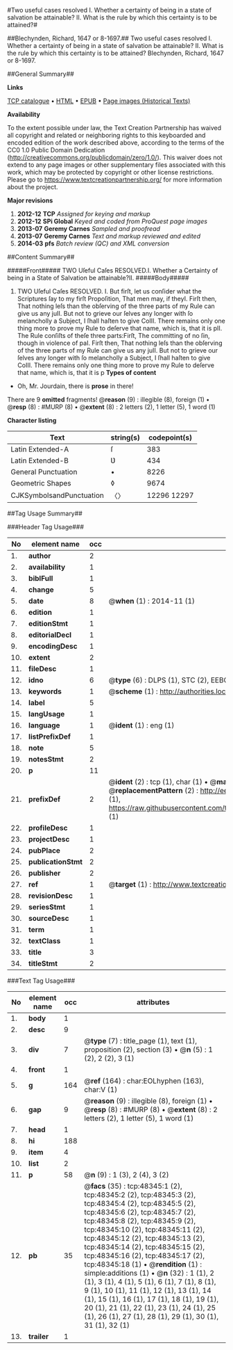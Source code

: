 #Two useful cases resolved I. Whether a certainty of being in a state of salvation be attainable?  II. What is the rule by which this certainty is to be attained?#

##Blechynden, Richard, 1647 or 8-1697.##
Two useful cases resolved I. Whether a certainty of being in a state of salvation be attainable?  II. What is the rule by which this certainty is to be attained?
Blechynden, Richard, 1647 or 8-1697.

##General Summary##

**Links**

[TCP catalogue](http://www.ota.ox.ac.uk/tcp/)  • 
[HTML](http://tei.it.ox.ac.uk/tcp/Texts-HTML/free/A28/A28372.html)  • 
[EPUB](http://tei.it.ox.ac.uk/tcp/Texts-EPUB/free/A28/A28372.epub) • 
[Page images (Historical Texts)](https://historicaltexts.jisc.ac.uk/eebo-11720747e)

**Availability**

To the extent possible under law, the Text Creation Partnership has waived all copyright and related or neighboring rights to this keyboarded and encoded edition of the work described above, according to the terms of the CC0 1.0 Public Domain Dedication (http://creativecommons.org/publicdomain/zero/1.0/). This waiver does not extend to any page images or other supplementary files associated with this work, which may be protected by copyright or other license restrictions. Please go to https://www.textcreationpartnership.org/ for more information about the project.

**Major revisions**

1. __2012-12__ __TCP__ *Assigned for keying and markup*
1. __2012-12__ __SPi Global__ *Keyed and coded from ProQuest page images*
1. __2013-07__ __Geremy Carnes__ *Sampled and proofread*
1. __2013-07__ __Geremy Carnes__ *Text and markup reviewed and edited*
1. __2014-03__ __pfs__ *Batch review (QC) and XML conversion*

##Content Summary##

#####Front#####
TWO Uſeful Caſes RESOLVED.I. Whether a Certainty of being in a State of Salvation be attainable?II. 
#####Body#####

1. TWO Uſeful Caſes RESOLVED.
I. But firſt, let us conſider what the Scriptures ſay to my firſt Propoſition, That men may, if theyI. Firſt then, That nothing leſs than the obſerving of the three parts of my Rule can give us any juII. But not to grieve our ſelves any longer with ſo melancholly a Subject, I ſhall haſten to give CoIII. There remains only one thing more to prove my Rule to deſerve that name, which is, that it is pII. The Rule conſiſts of theſe three parts:Firſt, The committing of no ſin, though in violence of paI. Firſt then, That nothing leſs than the obſerving of the three parts of my Rule can give us any juII. But not to grieve our ſelves any longer with ſo melancholly a Subject, I ſhall haſten to give CoIII. There remains only one thing more to prove my Rule to deſerve that name, which is, that it is p
**Types of content**

  * Oh, Mr. Jourdain, there is **prose** in there!

There are 9 **omitted** fragments! 
 @__reason__ (9) : illegible (8), foreign (1)  •  @__resp__ (8) : #MURP (8)  •  @__extent__ (8) : 2 letters (2), 1 letter (5), 1 word (1)

**Character listing**


|Text|string(s)|codepoint(s)|
|---|---|---|
|Latin Extended-A|ſ|383|
|Latin Extended-B|Ʋ|434|
|General Punctuation|•|8226|
|Geometric Shapes|◊|9674|
|CJKSymbolsandPunctuation|〈〉|12296 12297|

##Tag Usage Summary##

###Header Tag Usage###

|No|element name|occ|attributes|
|---|---|---|---|
|1.|__author__|2||
|2.|__availability__|1||
|3.|__biblFull__|1||
|4.|__change__|5||
|5.|__date__|8| @__when__ (1) : 2014-11 (1)|
|6.|__edition__|1||
|7.|__editionStmt__|1||
|8.|__editorialDecl__|1||
|9.|__encodingDesc__|1||
|10.|__extent__|2||
|11.|__fileDesc__|1||
|12.|__idno__|6| @__type__ (6) : DLPS (1), STC (2), EEBO-CITATION (1), OCLC (1), VID (1)|
|13.|__keywords__|1| @__scheme__ (1) : http://authorities.loc.gov/ (1)|
|14.|__label__|5||
|15.|__langUsage__|1||
|16.|__language__|1| @__ident__ (1) : eng (1)|
|17.|__listPrefixDef__|1||
|18.|__note__|5||
|19.|__notesStmt__|2||
|20.|__p__|11||
|21.|__prefixDef__|2| @__ident__ (2) : tcp (1), char (1)  •  @__matchPattern__ (2) : ([0-9\-]+):([0-9IVX]+) (1), (.+) (1)  •  @__replacementPattern__ (2) : http://eebo.chadwyck.com/downloadtiff?vid=$1&page=$2 (1), https://raw.githubusercontent.com/textcreationpartnership/Texts/master/tcpchars.xml#$1 (1)|
|22.|__profileDesc__|1||
|23.|__projectDesc__|1||
|24.|__pubPlace__|2||
|25.|__publicationStmt__|2||
|26.|__publisher__|2||
|27.|__ref__|1| @__target__ (1) : http://www.textcreationpartnership.org/docs/. (1)|
|28.|__revisionDesc__|1||
|29.|__seriesStmt__|1||
|30.|__sourceDesc__|1||
|31.|__term__|1||
|32.|__textClass__|1||
|33.|__title__|3||
|34.|__titleStmt__|2||


###Text Tag Usage###

|No|element name|occ|attributes|
|---|---|---|---|
|1.|__body__|1||
|2.|__desc__|9||
|3.|__div__|7| @__type__ (7) : title_page (1), text (1), proposition (2), section (3)  •  @__n__ (5) : 1 (2), 2 (2), 3 (1)|
|4.|__front__|1||
|5.|__g__|164| @__ref__ (164) : char:EOLhyphen (163), char:V (1)|
|6.|__gap__|9| @__reason__ (9) : illegible (8), foreign (1)  •  @__resp__ (8) : #MURP (8)  •  @__extent__ (8) : 2 letters (2), 1 letter (5), 1 word (1)|
|7.|__head__|1||
|8.|__hi__|188||
|9.|__item__|4||
|10.|__list__|2||
|11.|__p__|58| @__n__ (9) : 1 (3), 2 (4), 3 (2)|
|12.|__pb__|35| @__facs__ (35) : tcp:48345:1 (2), tcp:48345:2 (2), tcp:48345:3 (2), tcp:48345:4 (2), tcp:48345:5 (2), tcp:48345:6 (2), tcp:48345:7 (2), tcp:48345:8 (2), tcp:48345:9 (2), tcp:48345:10 (2), tcp:48345:11 (2), tcp:48345:12 (2), tcp:48345:13 (2), tcp:48345:14 (2), tcp:48345:15 (2), tcp:48345:16 (2), tcp:48345:17 (2), tcp:48345:18 (1)  •  @__rendition__ (1) : simple:additions (1)  •  @__n__ (32) : 1 (1), 2 (1), 3 (1), 4 (1), 5 (1), 6 (1), 7 (1), 8 (1), 9 (1), 10 (1), 11 (1), 12 (1), 13 (1), 14 (1), 15 (1), 16 (1), 17 (1), 18 (1), 19 (1), 20 (1), 21 (1), 22 (1), 23 (1), 24 (1), 25 (1), 26 (1), 27 (1), 28 (1), 29 (1), 30 (1), 31 (1), 32 (1)|
|13.|__trailer__|1||
